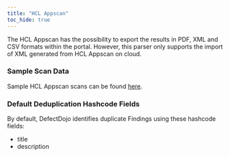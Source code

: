 ```yaml
---
title: "HCL Appscan"
toc_hide: true
---
```

The HCL Appscan has the possibility to export the results in PDF, XML and CSV formats within the portal. However, this parser only supports the import of XML generated from HCL Appscan on cloud.

### Sample Scan Data
Sample HCL Appscan scans can be found [here](https://github.com/DefectDojo/django-DefectDojo/tree/master/unittests/scans/hcl_appscan).

### Default Deduplication Hashcode Fields
By default, DefectDojo identifies duplicate Findings using these hashcode fields:

- title
- description
